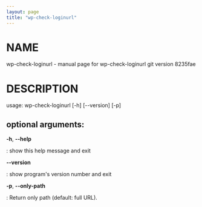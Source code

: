```yaml
---
layout: page
title: "wp-check-loginurl"
---
```



NAME
====

wp-check-loginurl - manual page for wp-check-loginurl git version
8235fae

DESCRIPTION
===========

usage: wp-check-loginurl \[-h\] \[\--version\] \[-p\]

optional arguments:
-------------------

**-h**, **\--help**

:   show this help message and exit

**\--version**

:   show program\'s version number and exit

**-p**, **\--only-path**

:   Return only path (default: full URL).
